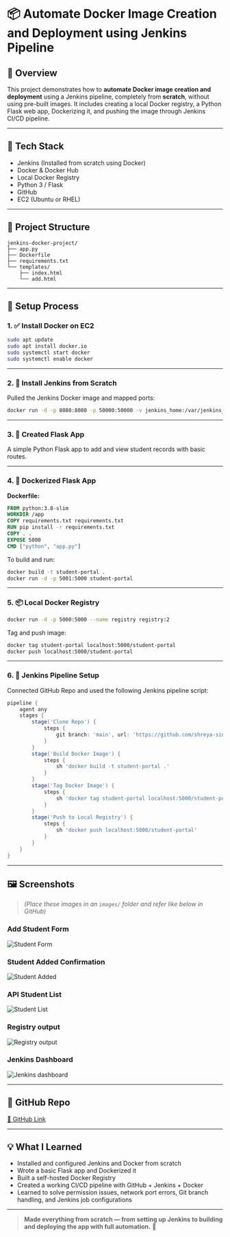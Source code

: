 
# 📦 Automate Docker Image Creation and Deployment using Jenkins Pipeline

## 🧾 Overview
This project demonstrates how to **automate Docker image creation and deployment** using a Jenkins pipeline, completely from **scratch**, without using pre-built images. It includes creating a local Docker registry, a Python Flask web app, Dockerizing it, and pushing the image through Jenkins CI/CD pipeline.

---

## 🧰 Tech Stack
- Jenkins (Installed from scratch using Docker)
- Docker & Docker Hub
- Local Docker Registry
- Python 3 / Flask
- GitHub
- EC2 (Ubuntu or RHEL)

---

## 📁 Project Structure

```
jenkins-docker-project/
├── app.py
├── Dockerfile
├── requirements.txt
└── templates/
    ├── index.html
    └── add.html
```

---

## 🔧 Setup Process

### 1. ✅ Install Docker on EC2
```bash
sudo apt update
sudo apt install docker.io
sudo systemctl start docker
sudo systemctl enable docker
```

---

### 2. 🧠 Install Jenkins from Scratch
Pulled the Jenkins Docker image and mapped ports:
```bash
docker run -d -p 8080:8080 -p 50000:50000 -v jenkins_home:/var/jenkins_home jenkins/jenkins
```

---

### 3. 🐍 Created Flask App

A simple Python Flask app to add and view student records with basic routes.

---

### 4. 🐳 Dockerized Flask App

**Dockerfile:**
```Dockerfile
FROM python:3.8-slim
WORKDIR /app
COPY requirements.txt requirements.txt
RUN pip install -r requirements.txt
COPY . .
EXPOSE 5000
CMD ["python", "app.py"]
```

To build and run:
```bash
docker build -t student-portal .
docker run -d -p 5001:5000 student-portal
```

---

### 5. 📦 Local Docker Registry
```bash
docker run -d -p 5000:5000 --name registry registry:2
```

Tag and push image:
```bash
docker tag student-portal localhost:5000/student-portal
docker push localhost:5000/student-portal
```

---

### 6. 🤖 Jenkins Pipeline Setup

Connected GitHub Repo and used the following Jenkins pipeline script:

```groovy
pipeline {
    agent any
    stages {
        stage('Clone Repo') {
            steps {
                git branch: 'main', url: 'https://github.com/shreya-singh27/flask-docker-app.git'
            }
        }
        stage('Build Docker Image') {
            steps {
                sh 'docker build -t student-portal .'
            }
        }
        stage('Tag Docker Image') {
            steps {
                sh 'docker tag student-portal localhost:5000/student-portal'
            }
        }
        stage('Push to Local Registry') {
            steps {
                sh 'docker push localhost:5000/student-portal'
            }
        }
    }
}
```

---

## 🖼️ Screenshots

> *(Place these images in an `images/` folder and refer like below in GitHub)*

### Add Student Form
![Student Form](images/10-student-form.png)

### Student Added Confirmation
![Student Added](images/11-student-added-success.png)

### API Student List
![Student List](images/12-student-list.png)

### Registry output
![Registry output](images/13-registry-output.png)

### Jenkins Dashboard
![Jenkins dashboard](images/14-jenkins-dashboard.png)

---

## 📎 GitHub Repo
[🔗 GitHub Link](https://github.com/shreya-singh27/flask-docker-app)

---

## 💡 What I Learned

- Installed and configured Jenkins and Docker from scratch
- Wrote a basic Flask app and Dockerized it
- Built a self-hosted Docker Registry
- Created a working CI/CD pipeline with GitHub + Jenkins + Docker
- Learned to solve permission issues, network port errors, Git branch handling, and Jenkins job configurations

---

> **Made everything from scratch — from setting up Jenkins to building and deploying the app with full automation.** 🚀

